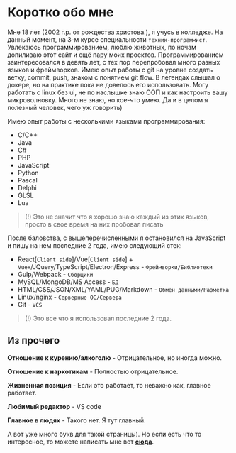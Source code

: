 # Коротко обо мне
Мне 18 лет (2002 г.р. от рождества христова.), я учусь в колледже. На данный момент, на 3-м курсе специальности `техник-программист`. Увлекаюсь программированием, люблю животных, по ночам допиливаю этот сайт и ещё пару моих проектов. Программированием заинтересовался в девять лет, с тех пор перепробовал много разных языков и фреймворков. Имею опыт работы с git на уровне создать ветку, commit, push, знаком с понятием git flow. В легендах слышал о докере, но на практике пока не довелось его использовать. Могу работать с linux без ui, не по наслышке знаю ООП и как настроить вашу микроволновку. Много не знаю, но кое-что умею. Да и в целом я полезный человек, чего уж говорить)

Имею опыт работы с несколькими языками программирования:
* C/C++
* Java
* C#
* PHP
* JavaScript
* Python
* Pascal
* Delphi
* GLSL
* Lua

> (!) Это не значит что я хорошо знаю каждый из этих языков, просто в свое время на них пробовал писать

После баловства, с вышеперечисленными я остановился на JavaScript и пишу на нем последние 2 года, имею следующий стек:
* React[`Client side`]/Vue[`Client side`] + `Vuex`/JQuery/TypeScript/Electron/Express - `Фреймворки/Библиотеки`
* Gulp/Webpack - `Сборщики`
* MySQL/MongoDB/MS Access - `БД`
* HTML/CSS/JSON/XML/YAML/PUG/Markdown - `Обмен данными/Разметка`
* Linux/nginx - `Серверные ОС/Сервера`
* Git - `VCS`

> (!) Это все что я использовал последние 2 года.

## Из прочего

**Отношение к курению/алкоголю** - Отрицательное, но иногда можно.

**Отношение к наркотикам** - Полностью отрицательное.

**Жизненная позиция** - Если это работает, то неважно как, главное работает.

**Любимый редактор** - VS code

**Главное в людях** - Такого нет. Я тут главный.

А вот уже много букв для такой страницы). Но если есть что то интересное, то можете написать мне вот [**сюда**](mailto:astecom@mailru).